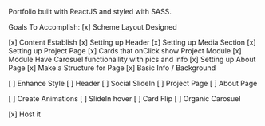 Portfolio built with ReactJS and styled with SASS.

Goals To Accomplish:
[x] Scheme Layout Designed

[x] Content Establish
    [x] Setting up Header
    [x] Setting up Media Section
    [x] Setting up Project Page
        [x] Cards that onClick show Project Module
        [x] Module Have Carosuel functionallity with pics and info
    [x] Setting up About Page
        [x] Make a Structure for Page
        [x] Basic Info / Background

[ ] Enhance Style
    [ ] Header
    [ ] Social SlideIn
    [ ] Project Page
    [ ] About Page

[ ] Create Animations
    [ ] SlideIn hover
    [ ] Card Flip
    [ ] Organic Carosuel

[x] Host it